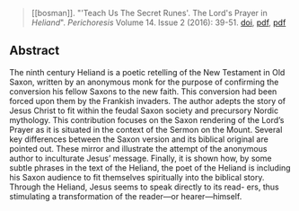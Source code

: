 > [[bosman]]. "'Teach Us The Secret Runes'. The Lord's Prayer in *Heliand*". *Perichoresis* Volume 14. Issue 2 (2016): 39-51. [doi](https://doi.org/10.1515/perc-2016-0009), [pdf](https://www.researchgate.net/publication/309137184-%27Teach-Us-the-Secret-Runes%27-The-Lord%27s-Prayer-in-Heliand), [pdf](a/f-bosman2016.pdf)

## Abstract
 The ninth century Heliand is a poetic retelling of the New Testament in Old Saxon, written by an anonymous monk for the purpose of confirming the conversion his fellow Saxons to the new faith. This conversion had been forced upon them by the Frankish invaders. The author adepts the story of Jesus Christ to fit within the feudal Saxon society and precursory Nordic mythology. This contribution focuses on the Saxon rendering of the Lord’s Prayer as it is situated in the context of the Sermon on the Mount. Several key differences between the Saxon version and its biblical original are pointed out. These mirror and illustrate the attempt of the anonymous author to inculturate Jesus’ message. Finally, it is shown how, by some subtle phrases in the text of the Heliand, the poet of the Heliand is including his Saxon audience to fit themselves spiritually into the biblical story. Through the Heliand, Jesus seems to speak directly to its read- ers, thus stimulating a transformation of the reader—or hearer—himself.